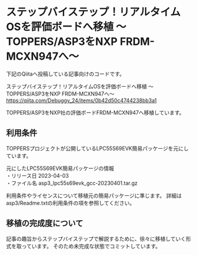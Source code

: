 # ステップバイステップ！リアルタイムOSを評価ボードへ移植 ～ TOPPERS/ASP3をNXP FRDM-MCXN947へ～

下記のQiitaへ投稿している記事向けのコードです。

ステップバイステップ！リアルタイムOSを評価ボードへ移植 ～ TOPPERS/ASP3をNXP FRDM-MCXN947へ～
https://qiita.com/Debuggy_24/items/0b42d50c4744238bb3a1

TOPPERS/ASP3をNXP社の評価ボードFRDM-MCXN947へ移植しています。


## 利用条件
TOPPERSプロジェクトが公開しているLPC55S69EVK簡易パッケージを元にしています。

元にしたLPC55S69EVK簡易パッケージの情報<BR>
・リリース日 2023-04-03<BR>
・ファイル名 asp3_lpc55s69evk_gcc-20230401.tar.gz<BR>

利用条件やライセンスについて移植元の簡易パッケージに準じます。
詳細はasp3/Readme.txtの利用条件の項を参照してください。


## 移植の完成度について
記事の趣旨からステップバイステップで解説するために、徐々に移植していく形式を取っています。
そのため未完成な状態でコミットしています。


